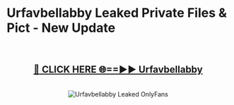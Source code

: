 # Urfavbellabby Leaked Private Files & Pict - New Update
<br>
<div align="center">
<h2><a href="https://mediafilles.blogspot.com/?title=Urfavbellabby" rel="nofollow">🔴 CLICK HERE 🌐==►► Urfavbellabby</a></h2>
<br>
<a href="https://mediafilles.blogspot.com/?title=Urfavbellabby" rel="nofollow" data-target="animated-image.originalLink"><img src="https://i.ibb.co.com/WyWwxjT/player-gif2.gif" alt="Urfavbellabby Leaked OnlyFans" style="max-width: 100%; display: inline-block;" data-target="animated-image.originalImage"></a>
</div>
<br>